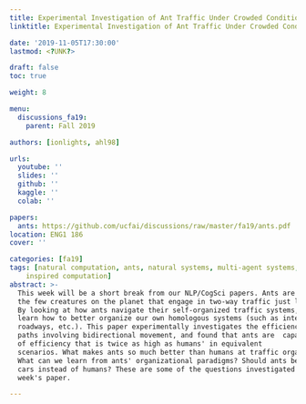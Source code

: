 ```yaml
---
title: Experimental Investigation of Ant Traffic Under Crowded Conditions
linktitle: Experimental Investigation of Ant Traffic Under Crowded Conditions

date: '2019-11-05T17:30:00'
lastmod: <?UNK?>

draft: false
toc: true

weight: 8

menu:
  discussions_fa19:
    parent: Fall 2019

authors: [ionlights, ahl98]

urls:
  youtube: ''
  slides: ''
  github: ''
  kaggle: ''
  colab: ''

papers:
  ants: https://github.com/ucfai/discussions/raw/master/fa19/ants.pdf
location: ENG1 186
cover: ''

categories: [fa19]
tags: [natural computation, ants, natural systems, multi-agent systems, biologically
    inspired computation]
abstract: >-
  This week will be a short break from our NLP/CogSci papers. Ants are one of
  the few creatures on the planet that engage in two-way traffic just like us.
  By looking at how ants navigate their self-organized traffic systems, we can
  learn how to better organize our own homologous systems (such as intersections,
  roadways, etc.). This paper experimentally investigates the efficiency of ants  navigating
  paths involving bidirectional movement, and found that ants are  capable of a level
  of efficiency that is twice as high as humans' in equivalent
  scenarios. What makes ants so much better than humans at traffic organization?
  What can we learn from ants' organizational paradigms? Should ants be driving  our
  cars instead of humans? These are some of the questions investigated in this
  week's paper.

---
```


<!-- TODO Add Meeting Notes/Contents here -->
<!-- NOTE Refer the Documentation if you're unsure how to format/add to this. -->
